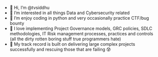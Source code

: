 - 👋 Hi, I’m @tvsiddhu
- 👀 I’m interested in all things Data and Cybersecurity related
- 🌱 I’m enjoy coding in python and very occasionally practice CTF/bug bounty
- 🩶 I love implementing Project Governance models, GRC policies, SDLC methodologies, IT Risk management processes, practices and controls (all the dirty rotten boring stuff true programmers hate)
- 🐾 My track record is built on delivering large complex projects successfully and rescuing those that are failing 😰
<!---
tvsiddhu/tvsiddhu is a ✨ special ✨ repository because its `README.md` (this file) appears on your GitHub profile.
You can click the Preview link to take a look at your changes.
--->
